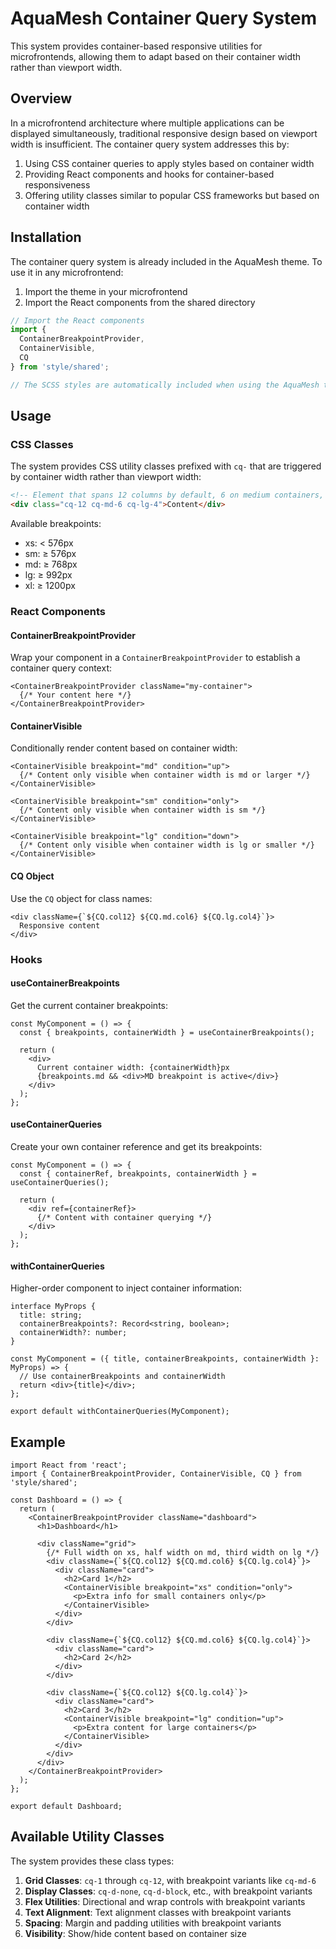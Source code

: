 # AquaMesh Container Query System

This system provides container-based responsive utilities for microfrontends, allowing them to adapt based on their container width rather than viewport width.

## Overview

In a microfrontend architecture where multiple applications can be displayed simultaneously, traditional responsive design based on viewport width is insufficient. The container query system addresses this by:

1. Using CSS container queries to apply styles based on container width
2. Providing React components and hooks for container-based responsiveness
3. Offering utility classes similar to popular CSS frameworks but based on container width

## Installation

The container query system is already included in the AquaMesh theme. To use it in any microfrontend:

1. Import the theme in your microfrontend
2. Import the React components from the shared directory

```typescript
// Import the React components
import { 
  ContainerBreakpointProvider, 
  ContainerVisible, 
  CQ 
} from 'style/shared';

// The SCSS styles are automatically included when using the AquaMesh theme
```

## Usage

### CSS Classes

The system provides CSS utility classes prefixed with `cq-` that are triggered by container width rather than viewport width:

```html
<!-- Element that spans 12 columns by default, 6 on medium containers, and 4 on large containers -->
<div class="cq-12 cq-md-6 cq-lg-4">Content</div>
```

Available breakpoints:
- xs: < 576px
- sm: ≥ 576px
- md: ≥ 768px
- lg: ≥ 992px
- xl: ≥ 1200px

### React Components

#### ContainerBreakpointProvider

Wrap your component in a `ContainerBreakpointProvider` to establish a container query context:

```tsx
<ContainerBreakpointProvider className="my-container">
  {/* Your content here */}
</ContainerBreakpointProvider>
```

#### ContainerVisible

Conditionally render content based on container width:

```tsx
<ContainerVisible breakpoint="md" condition="up">
  {/* Content only visible when container width is md or larger */}
</ContainerVisible>

<ContainerVisible breakpoint="sm" condition="only">
  {/* Content only visible when container width is sm */}
</ContainerVisible>

<ContainerVisible breakpoint="lg" condition="down">
  {/* Content only visible when container width is lg or smaller */}
</ContainerVisible>
```

#### CQ Object

Use the `CQ` object for class names:

```tsx
<div className={`${CQ.col12} ${CQ.md.col6} ${CQ.lg.col4}`}>
  Responsive content
</div>
```

### Hooks

#### useContainerBreakpoints

Get the current container breakpoints:

```tsx
const MyComponent = () => {
  const { breakpoints, containerWidth } = useContainerBreakpoints();
  
  return (
    <div>
      Current container width: {containerWidth}px
      {breakpoints.md && <div>MD breakpoint is active</div>}
    </div>
  );
};
```

#### useContainerQueries

Create your own container reference and get its breakpoints:

```tsx
const MyComponent = () => {
  const { containerRef, breakpoints, containerWidth } = useContainerQueries();
  
  return (
    <div ref={containerRef}>
      {/* Content with container querying */}
    </div>
  );
};
```

#### withContainerQueries

Higher-order component to inject container information:

```tsx
interface MyProps {
  title: string;
  containerBreakpoints?: Record<string, boolean>;
  containerWidth?: number;
}

const MyComponent = ({ title, containerBreakpoints, containerWidth }: MyProps) => {
  // Use containerBreakpoints and containerWidth
  return <div>{title}</div>;
};

export default withContainerQueries(MyComponent);
```

## Example

```tsx
import React from 'react';
import { ContainerBreakpointProvider, ContainerVisible, CQ } from 'style/shared';

const Dashboard = () => {
  return (
    <ContainerBreakpointProvider className="dashboard">
      <h1>Dashboard</h1>
      
      <div className="grid">
        {/* Full width on xs, half width on md, third width on lg */}
        <div className={`${CQ.col12} ${CQ.md.col6} ${CQ.lg.col4}`}>
          <div className="card">
            <h2>Card 1</h2>
            <ContainerVisible breakpoint="xs" condition="only">
              <p>Extra info for small containers only</p>
            </ContainerVisible>
          </div>
        </div>
        
        <div className={`${CQ.col12} ${CQ.md.col6} ${CQ.lg.col4}`}>
          <div className="card">
            <h2>Card 2</h2>
          </div>
        </div>
        
        <div className={`${CQ.col12} ${CQ.lg.col4}`}>
          <div className="card">
            <h2>Card 3</h2>
            <ContainerVisible breakpoint="lg" condition="up">
              <p>Extra content for large containers</p>
            </ContainerVisible>
          </div>
        </div>
      </div>
    </ContainerBreakpointProvider>
  );
};

export default Dashboard;
```

## Available Utility Classes

The system provides these class types:

1. **Grid Classes**: `cq-1` through `cq-12`, with breakpoint variants like `cq-md-6`
2. **Display Classes**: `cq-d-none`, `cq-d-block`, etc., with breakpoint variants
3. **Flex Utilities**: Directional and wrap controls with breakpoint variants
4. **Text Alignment**: Text alignment classes with breakpoint variants
5. **Spacing**: Margin and padding utilities with breakpoint variants
6. **Visibility**: Show/hide content based on container size 